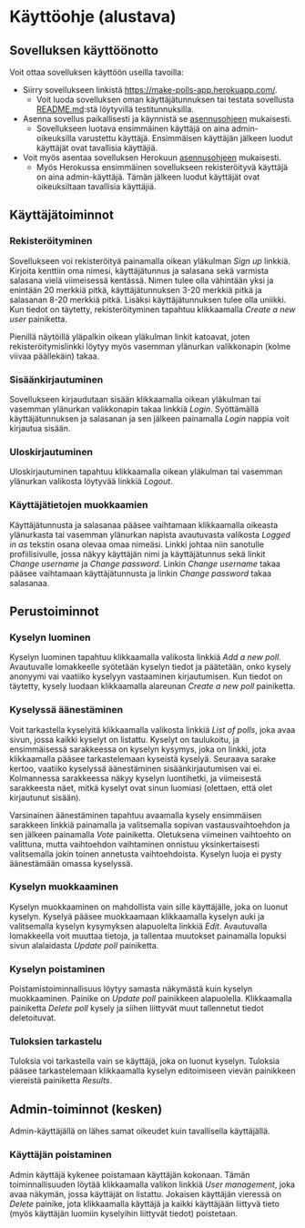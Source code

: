 # Käyttöohje (alustava)

## Sovelluksen käyttöönotto

Voit ottaa sovelluksen käyttöön useilla tavoilla:

* Siirry sovellukseen linkistä https://make-polls-app.herokuapp.com/.
  * Voit luoda sovelluksen oman käyttäjätunnuksen tai testata sovellusta [README.md](/README.md):stä löytyvillä testitunnuksilla.
* Asenna sovellus paikallisesti ja käynnistä se [asennusohjeen](/documentation/asennusohje.md) mukaisesti. 
  * Sovellukseen luotava ensimmäinen käyttäjä on aina admin-oikeuksilla varustettu käyttäjä. Ensimmäisen käyttäjän jälkeen luodut käyttäjät ovat tavallisia käyttäjiä.
* Voit myös asentaa sovelluksen Herokuun [asennusohjeen](/documentation/asennusohje.md) mukaisesti.
  * Myös Herokussa ensimmäinen sovellukseen rekisteröityvä käyttäjä on aina admin-käyttäjä. Tämän jälkeen luodut käyttäjät ovat oikeuksiltaan tavallisia käyttäjiä.
  
## Käyttäjätoiminnot

### Rekisteröityminen

Sovellukseen voi rekisteröityä painamalla oikean yläkulman *Sign up* linkkiä. Kirjoita kenttiin oma nimesi, käyttäjätunnus ja salasana sekä varmista salasana vielä viimeisessä kentässä. Nimen tulee olla vähintään yksi ja enintään 20 merkkiä pitkä, käyttäjätunnuksen 3-20 merkkiä pitkä ja salasanan 8-20 merkkiä pitkä. Lisäksi käyttäjätunnuksen tulee olla uniikki. Kun tiedot on täytetty, rekisteröityminen tapahtuu klikkaamalla *Create a new user* painiketta.

Pienillä näytöillä yläpalkin oikean yläkulman linkit katoavat, joten rekisteröitymislinkki löytyy myös vasemman ylänurkan valikkonapin (kolme viivaa päällekäin) takaa.

### Sisäänkirjautuminen

Sovellukseen kirjaudutaan sisään klikkaamalla oikean yläkulman tai vasemman ylänurkan valikkonapin takaa linkkiä *Login*. Syöttämällä käyttäjätunnuksen ja salasanan ja sen jälkeen painamalla *Login* nappia voit kirjautua sisään.

### Uloskirjautuminen

Uloskirjautuminen tapahtuu klikkaamalla oikean yläkulman tai vasemman ylänurkan valikosta löytyvää linkkiä *Logout*.

### Käyttäjätietojen muokkaamien

Käyttäjätunnusta ja salasanaa pääsee vaihtamaan klikkaamalla oikeasta ylänurkasta tai vasemman ylänurkan napista avautuvasta valikosta *Logged in as* tekstin osana olevaa omaa nimeäsi. Linkki johtaa niin sanotulle profiilisivulle, jossa näkyy käyttäjän nimi ja käyttäjätunnus sekä linkit *Change username* ja *Change password*. Linkin *Change username* takaa pääsee vaihtamaan käyttäjätunnusta ja linkin *Change password* takaa salasanaa.

## Perustoiminnot

### Kyselyn luominen

Kyselyn luominen tapahtuu klikkaamalla valikosta linkkiä *Add a new poll*. Avautuvalle lomakkeelle syötetään kyselyn tiedot ja päätetään, onko kysely anonyymi vai vaatiiko kyselyyn vastaaminen kirjautumisen. Kun tiedot on täytetty, kysely luodaan klikkaamalla alareunan *Create a new poll* painiketta.

### Kyselyssä äänestäminen

Voit tarkastella kyselyitä klikkaamalla valikosta linkkiä *List of polls*, joka avaa sivun, jossa kaikki kyselyt on listattu. Kyselyt on taulukoitu, ja ensimmäisessä sarakkeessa on kyselyn kysymys, joka on linkki, jota klikkaamalla pääsee tarkastelemaan kyseistä kyselyä. Seuraava sarake kertoo, vaatiiko kyselyssä äänestäminen sisäänkirjautumisen vai ei. Kolmannessa sarakkeessa näkyy kyselyn luontihetki, ja viimeisestä sarakkeesta näet, mitkä kyselyt ovat sinun luomiasi (olettaen, että olet kirjautunut sisään).

Varsinainen äänestäminen tapahtuu avaamalla kysely ensimmäisen sarakkeen linkkiä painamalla ja valitsemalla sopivan vastausvaihtoehdon ja sen jälkeen painamalla *Vote* painiketta. Oletuksena viimeinen vaihtoehto on valittuna, mutta vaihtoehdon vaihtaminen onnistuu yksinkertaisesti valitsemalla jokin toinen annetusta vaihtoehdoista. Kyselyn luoja ei pysty äänestämään omassa kyselyssä.

### Kyselyn muokkaaminen

Kyselyn muokkaaminen on mahdollista vain sille käyttäjälle, joka on luonut kyselyn. Kyselyä pääsee muokkaamaan klikkaamalla kyselyn auki ja valitsemalla kyselyn kysymyksen alapuolelta linkkiä *Edit*. Avautuvalla lomakkeella voit muuttaa tietoja, ja tallentaa muutokset painamalla lopuksi sivun alalaidasta *Update poll* painiketta.

### Kyselyn poistaminen

Poistamistoiminnallisuus löytyy samasta näkymästä kuin kyselyn muokkaaminen. Painike on *Update poll* painikkeen alapuolella. Klikkaamalla painiketta *Delete poll* kysely ja siihen liittyvät muut tallennetut tiedot deletoituvat.

### Tuloksien tarkastelu

Tuloksia voi tarkastella vain se käyttäjä, joka on luonut kyselyn. Tuloksia pääsee tarkastelemaan klikkaamalla kyselyn editoimiseen vievän painikkeen viereistä painiketta *Results*.

## Admin-toiminnot (kesken)

Admin-käyttäjällä on lähes samat oikeudet kuin tavallisella käyttäjällä.

### Käyttäjän poistaminen

Admin käyttäjä kykenee poistamaan käyttäjän kokonaan. Tämän toiminnallisuuden löytää klikkaamalla valikon linkkiä *User management*, joka avaa näkymän, jossa käyttäjät on listattu. Jokaisen käyttäjän vieressä on *Delete* painike, jota klikkaamalla käyttäjä ja kaikki käyttäjään liittyvä tieto (myös käyttäjän luomiin kyselyihin liittyvät tiedot) poistetaan.

